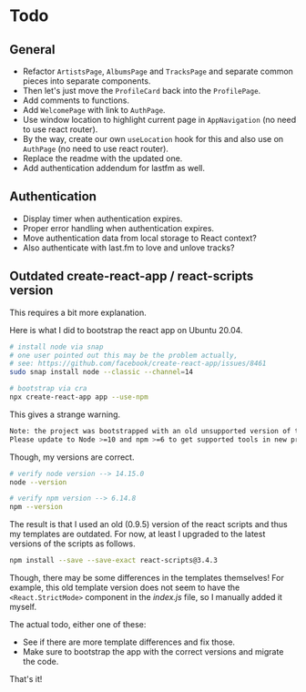 # Todo

## General

- Refactor `ArtistsPage`, `AlbumsPage` and `TracksPage` and separate common pieces into separate components.
- Then let's just move the `ProfileCard` back into the `ProfilePage`.
- Add comments to functions.
- Add `WelcomePage` with link to `AuthPage`.
- Use window location to highlight current page in `AppNavigation` (no need to use react router).
- By the way, create our own `useLocation` hook for this and also use on `AuthPage` (no need to use react router).
- Replace the readme with the updated one.
- Add authentication addendum for lastfm as well.

## Authentication

- Display timer when authentication expires.
- Proper error handling when authentication expires.
- Move authentication data from local storage to React context?
- Also authenticate with last.fm to love and unlove tracks?

## Outdated create-react-app / react-scripts version

This requires a bit more explanation.

Here is what I did to bootstrap the react app on Ubuntu 20.04.

```bash
# install node via snap
# one user pointed out this may be the problem actually,
# see: https://github.com/facebook/create-react-app/issues/8461
sudo snap install node --classic --channel=14

# bootstrap via cra
npx create-react-app app --use-npm
```

This gives a strange warning.

```bash
Note: the project was bootstrapped with an old unsupported version of tools.
Please update to Node >=10 and npm >=6 to get supported tools in new projects.  
```

Though, my versions are correct.

```bash
# verify node version --> 14.15.0
node --version

# verify npm version --> 6.14.8
npm --version
```

The result is that I used an old (0.9.5) version of the react scripts and thus my templates are outdated. For now, at least I upgraded to the latest versions of the scripts as follows.

```bash
npm install --save --save-exact react-scripts@3.4.3
```

Though, there may be some differences in the templates themselves! For example, this old template version does not seem to have the `<React.StrictMode>` component in the _index.js_ file, so I manually added it myself. 

The actual todo, either one of these:

- See if there are more template differences and fix those.
- Make sure to bootstrap the app with the correct versions and migrate the code.

That's it!
